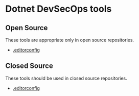 # Dotnet DevSecOps tools

## Open Source

These tools are appropriate only in open source repositories.

* [.editorconfig](open/.editorconfig)

## Closed Source

These tools should be used in closed source repositories.

* [.editorconfig](closed/.editorconfig)
